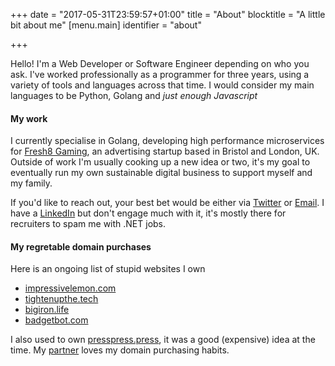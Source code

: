 +++
date = "2017-05-31T23:59:57+01:00"
title = "About"
blocktitle = "A little bit about me"
[menu.main]
    identifier = "about"

+++

Hello! I'm a Web Developer or Software Engineer depending on who you ask. I've worked professionally as a programmer for three years, using a variety of tools and languages across that time. I would consider my main languages to be Python, Golang and <em>just enough Javascript</em><!--more-->

#### My work

I currently specialise in Golang, developing high performance microservices for [Fresh8 Gaming](http://fresh8gaming.com/), an advertising startup based in Bristol and London, UK. Outside of work I'm usually cooking up a new idea or two, it's my goal to eventually run my own sustainable digital business to support myself and my family.

If you'd like to reach out, your best bet would be either via [Twitter](https://twitter.com/thisisjimah) or [Email](jim@dammitjim.co.uk). I have a [LinkedIn](https://www.linkedin.com/in/jim-hill) but don't engage much with it, it's mostly there for recruiters to spam me with .NET jobs.

#### My regretable domain purchases

Here is an ongoing list of stupid websites I own

* [impressivelemon.com](http://impressivelemon.com)
* [tightenupthe.tech](http://tightenupthe.tech)
* [bigiron.life](http://bigiron.life)
* [badgetbot.com](http://badgerbot.com)

I also used to own [presspress.press](http://presspress.press), it was a good (expensive) idea at the time. My [partner](https://twitter.com/DLeadbeater7) loves my domain purchasing habits.